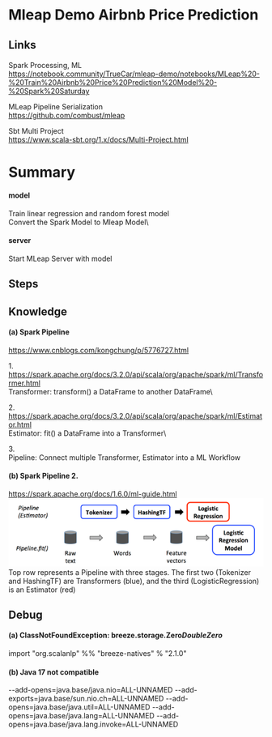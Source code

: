 # Mleap Demo Airbnb Price Prediction
## Links
#### 
Spark Processing, ML
<br>
https://notebook.community/TrueCar/mleap-demo/notebooks/MLeap%20-%20Train%20Airbnb%20Price%20Prediction%20Model%20-%20Spark%20Saturday

MLeap Pipeline Serialization
<br>
https://github.com/combust/mleap

Sbt Multi Project
<br>
https://www.scala-sbt.org/1.x/docs/Multi-Project.html
#### 

# Summary
#### model
Train linear regression and random forest model\
Convert the Spark Model to Mleap Model\

#### server
Start MLeap Server with model

## Steps
#### 


## Knowledge

#### (a) Spark Pipeline 
https://www.cnblogs.com/kongchung/p/5776727.html

1.\
https://spark.apache.org/docs/3.2.0/api/scala/org/apache/spark/ml/Transformer.html
<br>
Transformer: transform() a DataFrame to another DataFrame\

2.\
https://spark.apache.org/docs/3.2.0/api/scala/org/apache/spark/ml/Estimator.html
<br>
Estimator: fit() a DataFrame into a Transformer\

3.\
Pipeline: Connect multiple Transformer, Estimator into a ML Workflow

#### (b) Spark Pipeline 2.
https://spark.apache.org/docs/1.6.0/ml-guide.html
![img_1.png](img_1.png)
Top row represents a Pipeline with three stages. The first two (Tokenizer and HashingTF) are Transformers (blue), and the third (LogisticRegression) is an Estimator (red)

## Debug
#### (a) ClassNotFoundException: breeze.storage.Zero$DoubleZero$
import "org.scalanlp" %% "breeze-natives" % "2.1.0"

#### (b) Java 17 not compatible
--add-opens=java.base/java.nio=ALL-UNNAMED
--add-exports=java.base/sun.nio.ch=ALL-UNNAMED
--add-opens=java.base/java.util=ALL-UNNAMED
--add-opens=java.base/java.lang=ALL-UNNAMED
--add-opens=java.base/java.lang.invoke=ALL-UNNAMED
